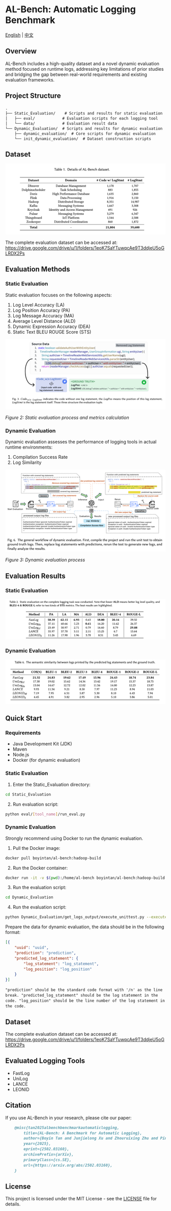 # AL-Bench: Automatic Logging Benchmark

[English](README.md) | [中文](README_CN.md)
## Overview

AL-Bench includes a high-quality dataset and a novel dynamic evaluation method focused on runtime logs, addressing key limitations of prior studies and bridging the gap between real-world requirements and existing evaluation frameworks.

## Project Structure

```
.
├── Static_Evaluation/    # Scripts and results for static evaluation
│   ├── eval/            # Evaluation scripts for each logging tool
│   └── data/            # Evaluation result data
└── Dynamic_Evaluation/  # Scripts and results for dynamic evaluation
    ├── dynamic_evaluation/  # Core scripts for dynamic evaluation
    └── init_dynamic_evaluation/  # Dataset construction scripts
```

## Dataset
![Dataset Overview](./img/dataset_overview.png)

The complete evaluation dataset can be accessed at: https://drive.google.com/drive/u/1/folders/1eoK7SaYTuwqcAe9T3ddjeU5oGLRDX2Ps

## Evaluation Methods

### Static Evaluation

Static evaluation focuses on the following aspects:
1. Log Level Accuracy (LA)
2. Log Position Accuracy (PA)
3. Log Message Accuracy (MA)
4. Average Level Distance (ALD)
5. Dynamic Expression Accuracy (DEA)
6. Static Text BLEU ROUGE Score (STS)

![Static Evaluation Process](./img/static_evaluation.png)

*Figure 2: Static evaluation process and metrics calculation*

### Dynamic Evaluation

Dynamic evaluation assesses the performance of logging tools in actual runtime environments:
1. Compilation Success Rate
2. Log Similarity

![Dynamic Evaluation Process](./img/evaluation_based_on_execution.png)

*Figure 3: Dynamic evaluation process*

## Evaluation Results

### Static Evaluation
![Static Evaluation Results](./img/static_evaluation_results.png)


### Dynamic Evaluation
![Dynamic Evaluation Results](./img/dynamic_evaluation_results.png)


## Quick Start

### Requirements
- Java Development Kit (JDK)
- Maven
- Node.js
- Docker (for dynamic evaluation)

### Static Evaluation

1. Enter the Static_Evaluation directory:
```bash
cd Static_Evaluation
```

2. Run evaluation script:
```bash
python eval/[tool_name]/run_eval.py
```

### Dynamic Evaluation
Strongly recommend using Docker to run the dynamic evaluation.

1. Pull the Docker image:
```bash
docker pull boyintan/al-bench:hadoop-build
```

2. Run the Docker container:
```bash
docker run -it -v $(pwd):/home/al-bench boyintan/al-bench:hadoop-build /bin/bash
```

3. Run the evaluation script:
```bash
cd Dynamic_Evaluation
```

4. Run the evaluation script:
```bash
python Dynamic_Evaluation/get_logs_output/execute_unittest.py --execute_id [execute_id] --results_dir [results_dir] --json_path [json_path] --use_catch_point [use_catch_point] --record_error [record_error] --num_thread [num_thread]
```

Prepare the data for dynamic evaluation, the data should be in the following format:
```json
[{
    "uuid": "uuid",
    "prediction": "prediction",
    "predicted_log_statement": {
        "log_statement": "log_statement",
        "log_position": "log_position"
    }
}]
```
`
"prediction" should be the standard code format with '/n' as the line break.
"predicted_log_statement" should be the log statement in the code.
"log_position" should be the line number of the log statement in the code.
`




## Dataset

The complete evaluation dataset can be accessed at:
https://drive.google.com/drive/u/1/folders/1eoK7SaYTuwqcAe9T3ddjeU5oGLRDX2Ps

## Evaluated Logging Tools

- FastLog
- UniLog
- LANCE
- LEONID

## Citation

If you use AL-Bench in your research, please cite our paper: 
```markdown
    @misc{tan2025albenchbenchmarkautomaticlogging,
        title={AL-Bench: A Benchmark for Automatic Logging}, 
        author={Boyin Tan and Junjielong Xu and Zhouruixing Zhu and Pinjia He},
        year={2025},
        eprint={2502.03160},
        archivePrefix={arXiv},
        primaryClass={cs.SE},
        url={https://arxiv.org/abs/2502.03160}, 
    }
```

## License

This project is licensed under the MIT License - see the [LICENSE](LICENSE) file for details.
